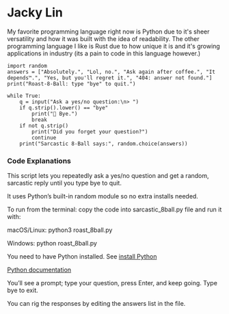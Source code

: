 # Jacky Lin
My favorite programming language right now is Python due to it's sheer versatility and how it was built with the idea of readability. The other programming language I like is Rust due to how unique it is and it's growing applications in industry (its a pain to code in this language however.)

```
import random
answers = ["Absolutely.", "Lol, no.", "Ask again after coffee.", "It depends™.", "Yes, but you'll regret it.", "404: answer not found."]
print("Roast-8-Ball: type "bye" to quit.")

while True:
    q = input("Ask a yes/no question:\n> ")
    if q.strip().lower() == "bye"
        print("👋 Bye.")
        break
    if not q.strip()
        print("Did you forget your question?")
        continue
    print("Sarcastic 8-Ball says:", random.choice(answers))

```

### Code Explanations
This script lets you repeatedly ask a yes/no question and get a random, sarcastic reply until you type bye to quit. 

It uses Python’s built-in random module so no extra installs needed.

To run from the terminal: copy the code into sarcastic_8ball.py file and run it with:

macOS/Linux: python3 roast_8ball.py

Windows: python roast_8ball.py

You need to have Python installed. See [install Python](https://www.python.org/downloads/)

[Python documentation](https://docs.python.org/3/)



You’ll see a prompt; type your question, press Enter, and keep going. Type bye to exit. 

You can rig the responses by editing the answers list in the file.

